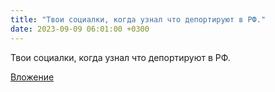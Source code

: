 ```yaml
---
title: "Твои социалки, когда узнал что депортируют в РФ."
date: 2023-09-09 06:01:00 +0300
---
```


Твои социалки, когда узнал что депортируют в РФ.

[Вложение](https://vk.com/photo41076938_457250264)
